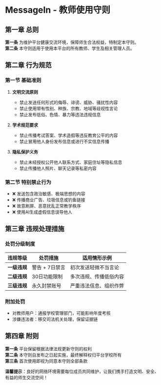 # MessageIn - 教师使用守则

## 第一章 总则

**第一条** 为维护平台健康交流环境，保障师生合法权益，特制定本守则。  
**第二条** 本守则适用于使用本平台的所有教师、学生及相关管理人员。

## 第二章 行为规范

### 第一节 基础准则

1. **文明交流原则**  

   - 禁止发送任何形式的侮辱、诽谤、威胁、骚扰性内容  
   - 禁止使用带有性别、种族、宗教、地域等歧视性言论  
   - 禁止发布低俗、色情、暴力等违法违规信息

2. **学术规范要求**  
   - 禁止传播考试答案、学术造假等违反教育公平的内容  
   - 禁止冒用他人身份发布信息或进行不实信息传播

3. **隐私保护义务**  
   - 禁止未经授权公开他人联系方式、家庭住址等隐私信息  
   - 禁止传播他人照片、聊天记录等私密内容

### 第二节 特别禁止行为

- ❌ 发送包含政治敏感、极端思想的内容  
- ❌ 传播商业广告、垃圾信息或钓鱼链接  
- ❌ 故意刷屏、恶意扰乱正常教学秩序  
- ❌ 使用AI生成虚假信息误导他人

## 第三章 违规处理措施

### 处罚分级制度

| 违规等级 | 处罚措施 | 适用情形示例 |
|---------|---------|-------------|
| **一级违规** | 警告 + 7日禁言 | 初次发送轻微不当言论 |
| **二级违规** | 30日功能限制 | 多次违规、传播低俗内容 |
| **三级违规** | 永久封禁账号 | 严重违法信息、组织作弊 |

### 附加处罚

- 对教师用户：通报学校管理部门，可能影响年度考核  
- 涉嫌违法者：移交司法机关处理，保留证据链

## 第四章 附则

**第一条** 平台保留根据法律法规更新守则的权利  
**第二条** 本守则自发布之日起实施，最终解释权归平台学校所有  
**第三条** 首次使用即视为同意本守则全部条款

**温馨提示**：良好的网络环境需要每位成员共同维护，让我们携手打造文明、安全、有益的师生交流空间！  